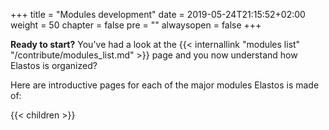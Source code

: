 +++
title = "Modules development"
date = 2019-05-24T21:15:52+02:00
weight = 50
chapter = false
pre = ""
alwaysopen = false
+++

**Ready to start?** You've had a look at the {{< internallink "modules list" "/contribute/modules_list.md" >}} page and you now understand how Elastos is organized?

Here are introductive pages for each of the major modules Elastos is made of:

{{< children >}}